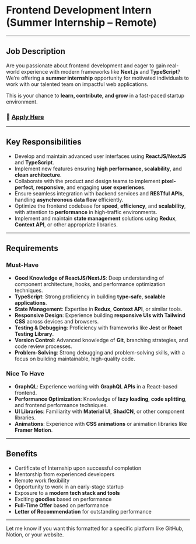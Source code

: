 # **Frontend Development Intern (Summer Internship – Remote)**

---
## Job Description

Are you passionate about frontend development and eager to gain real-world experience with modern frameworks like **Next.js** and **TypeScript**?
We’re offering a **summer internship** opportunity for motivated individuals to work with our talented team on impactful web applications.

This is your chance to **learn, contribute, and grow** in a fast-paced startup environment.

### 👜 [Apply Here](https://forms.gle/84yVcFVhnTHpH4dD9)

---

## **Key Responsibilities**

* Develop and maintain advanced user interfaces using **ReactJS/NextJS** and **TypeScript**.
* Implement new features ensuring **high performance, scalability**, and **clean architecture**.
* Collaborate with the product and design teams to implement **pixel-perfect**, **responsive**, and engaging **user experiences**.
* Ensure seamless integration with backend services and **RESTful APIs**, handling **asynchronous data flow** efficiently.
* Optimize the frontend codebase for **speed**, **efficiency**, and **scalability**, with attention to **performance** in high-traffic environments.
* Implement and maintain **state management** solutions using **Redux**, **Context API**, or other appropriate libraries.

---

## **Requirements**

### **Must-Have**

* **Good Knowledge of ReactJS/NextJS**: Deep understanding of component architecture, hooks, and performance optimization techniques.
* **TypeScript**: Strong proficiency in building **type-safe**, **scalable applications**.
* **State Management**: Expertise in **Redux**, **Context API**, or similar tools.
* **Responsive Design**: Experience building **responsive UIs with Tailwind CSS** across devices and browsers.
* **Testing & Debugging**: Proficiency with frameworks like **Jest** or **React Testing Library**.
* **Version Control**: Advanced knowledge of **Git**, branching strategies, and code review processes.
* **Problem-Solving**: Strong debugging and problem-solving skills, with a focus on building maintainable, high-quality code.

### **Nice To Have**

* **GraphQL**: Experience working with **GraphQL APIs** in a React-based frontend.
* **Performance Optimization**: Knowledge of **lazy loading**, **code splitting**, and frontend performance techniques.
* **UI Libraries**: Familiarity with **Material UI**, **ShadCN**, or other component libraries.
* **Animations**: Experience with **CSS animations** or animation libraries like **Framer Motion**.

---

## **Benefits**

* Certificate of Internship upon successful completion
* Mentorship from experienced developers
* Remote work flexibility
* Opportunity to work in an early-stage startup
* Exposure to a **modern tech stack and tools**
* Exciting **goodies** based on performance
* **Full-Time Offer** based on performance
* **Letter of Recommendation** for outstanding performance

---

Let me know if you want this formatted for a specific platform like GitHub, Notion, or your website.

